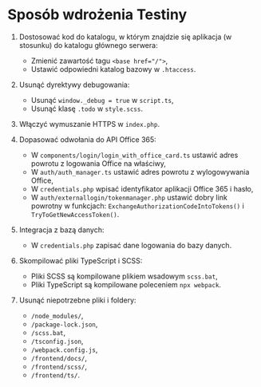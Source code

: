 # Sposób wdrożenia Testiny

1. Dostosować kod do katalogu, w którym znajdzie się aplikacja (w stosunku) do katalogu głównego serwera:
    * Zmienić zawartość tagu `<base href="/">`,
    * Ustawić odpowiedni katalog bazowy w `.htaccess`.

2. Usunąć dyrektywy debugowania:
    * Usunąć `window._debug = true` w `script.ts`,
    * Usunąć klasę `.todo` w `style.scss`.

3. Włączyć wymuszanie HTTPS w `index.php`.

4. Dopasować odwołania do API Office 365:
    * W `components/login/login_with_office_card.ts` ustawić adres powrotu z logowania Office na właściwy,
    * W `auth/auth_manager.ts` ustawić adres powrotu z wylogowywania Office,
    * W `credentials.php` wpisać identyfikator aplikacji Office 365 i hasło,
    * W `auth/externallogin/tokenmanager.php` ustawić dobry link powrotny w funkcjach: `ExchangeAuthorizationCodeIntoTokens()` i `TryToGetNewAccessToken()`.

5. Integracja z bazą danych:
    * W `credentials.php` zapisać dane logowania do bazy danych.

6. Skompilować pliki TypeScript i SCSS:
    * Pliki SCSS są kompilowane plikiem wsadowym `scss.bat`,
    * Pliki TypeScript są kompilowane poleceniem `npx webpack`.

7. Usunąć niepotrzebne pliki i foldery:
    * `/node_modules/`,
    * `/package-lock.json`,
    * `/scss.bat`,
    * `/tsconfig.json`,
    * `/webpack.config.js`,
    * `/frontend/docs/`,
    * `/frontend/scss/`,
    * `/frontend/ts/`.